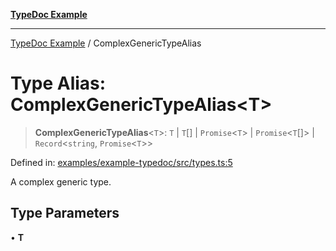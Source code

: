 [**TypeDoc Example**](../README.md)

***

[TypeDoc Example](../globals.md) / ComplexGenericTypeAlias

# Type Alias: ComplexGenericTypeAlias\<T\>

> **ComplexGenericTypeAlias**\<`T`\>: `T` \| `T`[] \| `Promise`\<`T`\> \| `Promise`\<`T`[]\> \| `Record`\<`string`, `Promise`\<`T`\>\>

Defined in: [examples/example-typedoc/src/types.ts:5](https://github.com/ocavue/tsdocs/blob/2f8c0a17dd6e463365fb6ab0a4b429c67f8821f6/examples/example-typedoc/src/types.ts#L5)

A complex generic type.

## Type Parameters

• **T**
